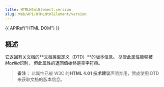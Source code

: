 ```yaml
---
title: HTMLHtmlElement.version
slug: Web/API/HTMLHtmlElement/version
---
```

{{ APIRef("HTML DOM") }}

## 概述

它返回有关文档的**文档类型定义（DTD）**的版本信息。 尽管此属性能够被*Mozilla*识别， 但此属性的返回值始终是空字符串。

> **备注：** 此属性已被 W3C 的**HTML 4.01 技术建议**声明弃用，赞成使用 DTD 来获取文档的版本信息。
